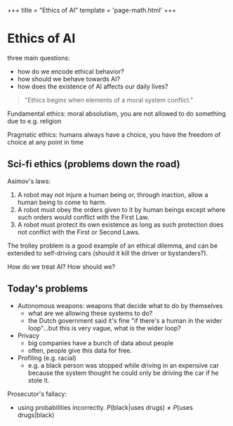 +++
title = "Ethics of AI"
template = 'page-math.html'
+++
# Ethics of AI
three main questions:
* how do we encode ethical behavior?
* how should we behave towards AI?
* how does the existence of AI affects our daily lives?

> "Ethics begins when elements of a moral system conflict."

Fundamental ethics: moral absolutism, you are not allowed to do something due to e.g. religion

Pragmatic ethics: humans always have a choice, you have the freedom of choice at any point in time

## Sci-fi ethics (problems down the road)
Asimov's laws:
1. A robot may not injure a human being or, through inaction, allow a human being to come to harm.
2. A robot must obey the orders given to it by human beings except where such orders would conflict with the First Law.
3. A robot must protect its own existence as long as such protection does not conflict with the First or Second Laws.

The trolley problem is a good example of an ethical dilemma, and can be extended to self-driving cars (should it kill the driver or bystanders?).

How do we treat AI? How should we?

## Today's problems
* Autonomous weapons: weapons that decide what to do by themselves
  * what are we allowing these systems to do?
  * the Dutch government said it's fine "if there's a human in the wider loop"...but this is very vague, what is the wider loop?
* Privacy
  * big companies have a bunch of data about people
  * often, people give this data for free.
* Profiling (e.g. racial)
  * e.g. a black person was stopped while driving in an expensive car because the system thought he could only be driving the car if he stole it.

Prosecutor's fallacy:
* using probabilities incorrectly. $P(\text{black} | \text{uses drugs}) \neq P(\text{uses drugs} | \text{black})$

